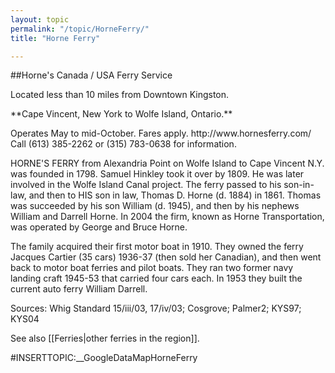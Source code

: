 ```yaml
---
layout: topic
permalink: "/topic/HorneFerry/"
title: "Horne Ferry"

---
```


##Horne's Canada / USA Ferry Service

Located less than 10 miles from Downtown Kingston.
<div class="sidebar">
<p>**Cape Vincent, New York to Wolfe Island, Ontario.**
<p>Operates May to mid-October.
Fares apply.
http://www.hornesferry.com/
Call (613) 385-2262 or (315) 783-0638 for information.
</div>

HORNE'S FERRY from Alexandria Point on Wolfe Island to Cape Vincent N.Y. was founded in 1798. Samuel Hinkley took it over by 1809. He was later involved in the Wolfe Island Canal project. The ferry passed to his son-in-law, and then to HIS son in law, Thomas D. Horne (d. 1884) in 1861.  Thomas was succeeded by his son William (d. 1945), and then by his nephews William and Darrell Horne. In 2004 the firm, known as Horne Transportation, was operated by George and Bruce Horne.

The family acquired their first motor boat in 1910.  They owned the ferry Jacques Cartier (35 cars) 1936-37 (then sold her Canadian), and then went back to motor boat ferries and pilot boats.  They ran two former navy landing craft 1945-53 that carried four cars each.  In 1953 they built the current auto ferry William Darrell.

Sources: Whig Standard 15/iii/03, 17/iv/03; Cosgrove; Palmer2; KYS97; KYS04

See also [[Ferries|other ferries in the region]].
<div id="sched" class="floatright"></div>
<div class="span-18">
#INSERTTOPIC:__GoogleDataMapHorneFerry
</div>

<script type="text/javascript">
$("#sched").hide()
  .load("Topic/K7Fetch&u=http://hornesferry.com/location/schedule/ #content", function()
                     {
                      $("#loadData").remove();
                      $("#sched").slideDown("slow");
                     });
</script>

